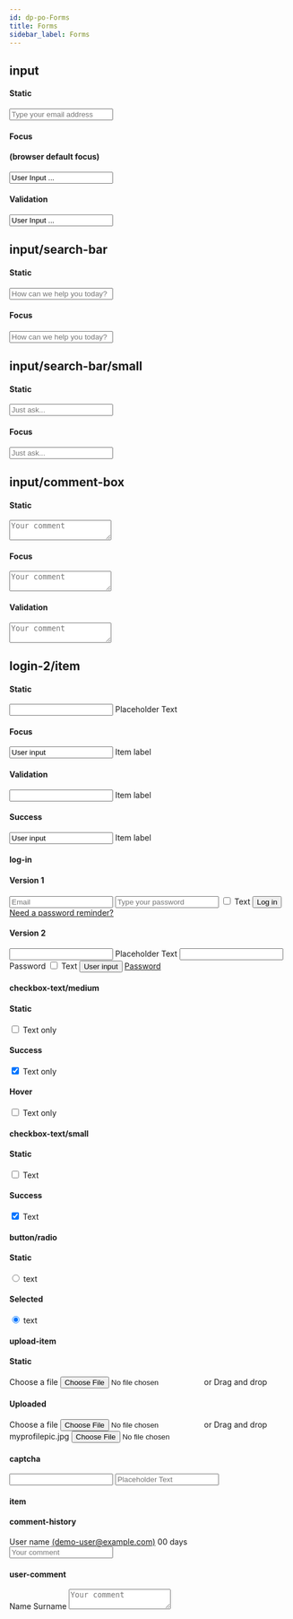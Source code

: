 ```yaml
---
id: dp-po-Forms
title: Forms
sidebar_label: Forms
---
```


<h2>input</h2>

<h4>Static</h4>
<form class="dp-po-Forms">
	<input type="" name="" placeholder="Type your email address">
</form>

<h4>Focus<h4>
(browser default focus)</h4>
<form class="dp-po-Forms is-focus">
	<input type="" name="" placeholder="" value="User Input ...">
</form>

<h4>Validation</h4>
<form class="dp-po-Forms is-valid">
	<input type="text" name="" placeholder="" value="User Input ...">
</form>


<h2>input/search-bar</h2>
<h4>Static</h4>
<form class="dp-po-Forms dp-po-Search-bar">
	<input type="" name="" placeholder="How can we help you today?">
	<span class="dp-po-Icon Icon--find Icon--primary"></span>
</form>

<h4>Focus<h4>
<form class="dp-po-Forms dp-po-Search-bar is-focus">
	<input type="" name="" placeholder="How can we help you today?">
	<span class="dp-po-Icon Icon--find Icon--primary"></span>
</form>

<h2>input/search-bar/small</h2>
<h4>Static</h4>
<form class="dp-po-Forms dp-po-Search-bar Search-bar--small">
	<input type="" name="" placeholder="Just ask...">
	<span class="dp-po-Icon Icon--find Icon--primary"></span>
</form>

<h4>Focus</h4>
<form class="dp-po-Forms dp-po-Search-bar Search-bar--small is-focus">
	<input type="" name="" placeholder="Just ask...">
	<span class="dp-po-Icon Icon--find Icon--primary"></span>
</form>

<h2>input/comment-box</h2>
<h4>Static</h4>
<form class="dp-po-Forms dp-po-Textarea">
	<textarea name="text" placeholder="Your comment"></textarea>
</form>

<h4>Focus</h4>
<form class="dp-po-Forms dp-po-Textarea is-focus">
	<textarea name="text" placeholder="Your comment"></textarea>
</form>

<h4>Validation</h4>
<form class="dp-po-Forms dp-po-Textarea is-valid">
	<textarea name="text" placeholder="Your comment"></textarea>
</form>

<h2>login-2/item</h2>
<h4>Static</h4>
<form class="dp-po-Forms">
	<span class="Forms--item-login">
		<input type="" name="" placeholder="">
		<span class="dp-po-login-title">Placeholder Text</span>
	</span>
</form>

<h4>Focus</h4>
<form class="dp-po-Forms">
	<span class="Forms--item-login is-focus">
		<input type="" name="" placeholder="" value="User input">
		<span class="dp-po-login-title">Item label</span>
	</span>
</form>

<h4>Validation</h4>
<form class="dp-po-Forms Forms--item-login is-valid">
	<input type="" name="" placeholder="">
	<span class="dp-po-login-title">Item label</span>
</form>

<h4>Success</h4>
<form class="dp-po-Forms Forms--item-login is-success">
	<input type="" name="" placeholder="" value="User input">
	<span class="dp-po-login-title">
		Item label
		<span class="dp-po-Icon Icon--tick Icon--success"></span>
	</span>
</form>

<h4>log-in</h4>
<h4>Version 1</h4>
<form class="dp-po-Forms Forms--login">
	<input type="email" name="" placeholder="Email">
	<input type="password" name="" placeholder="Type your password">
	<span class="dp-po-CustomCheckbox">
		<input type="checkbox" class="dp-po-ControlInput" id="loginCheckbox-01"></input>
		<label for="loginCheckbox-01">Text</label>
	</span>
	<button class="dp-po-Button Button--large">Log in</button>
	<a href="" class="dp-po-description">Need a password reminder?</a>
</form>

<h4>Version 2</h4>
<form class="dp-po-Forms Forms--login">
	<span class="Forms--item-login">
		<input type="" name="" placeholder="">
		<span class="dp-po-login-title">Placeholder Text</span>
	</span>
	<span class="Forms--item-login">
		<input type="" name="" placeholder="">
		<span class="dp-po-login-title">Password</span>
	</span>
	<span class="dp-po-CustomCheckbox">
		<input type="checkbox" class="dp-po-ControlInput" id="DemoCheckbox-01"></input>
		<label for="DemoCheckbox-01">Text</label>
	</span>
	<button class="dp-po-Button Button--large">User input</button>
	<a href="" class="dp-po-description">Password</a>
</form>

<h4>checkbox-text/medium</h4>

<h4>Static</h4>
<span class="dp-po-CustomCheckbox CustomCheckbox--medium">
    <input type="checkbox" class="dp-po-ControlInput" id="DemoMediumCheckbox-03"></input>
    <label for="DemoMediumCheckbox-03">Text</label>
    <span class="dp-po-Checkbox-description">only</span>
</span>

<h4>Success</h4>
<span class="dp-po-CustomCheckbox CustomCheckbox--medium">
    <input type="checkbox" class="dp-po-ControlInput" id="DemoMediumCheckbox-04" checked></input>
    <label for="DemoMediumCheckbox-04">Text</label>
    <span class="dp-po-Checkbox-description">only</span>
</span>

<h4>Hover</h4>
<span class="dp-po-CustomCheckbox CustomCheckbox--medium is-hover">
    <input type="checkbox" class="dp-po-ControlInput" id="DemoMediumCheckbox-05"></input>
    <label for="DemoMediumCheckbox-05">Text</label>
    <span class="dp-po-Checkbox-description">only</span>
</span>

<h4>checkbox-text/small</h4>

<h4>Static</h4>
<span class="dp-po-CustomCheckbox">
    <input type="checkbox" class="dp-po-ControlInput" id="DemoSmallCheckbox-01"></input>
    <label for="DemoSmallCheckbox-01">Text</label>
</span>

<h4>Success</h4>
<span class="dp-po-CustomCheckbox">
    <input type="checkbox" class="dp-po-ControlInput" id="DemoSmallCheckbox-02" checked></input>
    <label for="DemoSmallCheckbox-02">Text</label>
</span>

<h4>button/radio</h4>
<form action="#" class="dp-po-RadioWrapper">
	<h4>Static</h4>
	<div class="dp-po-RadioItem">
		<input type="radio" id="test1" name="radio-group">
		<label for="test1">text</label>
	</div>
	<h4>Selected</h4>
	<div class="dp-po-RadioItem">
		<input type="radio" id="test2" name="radio-group" checked>
		<label for="test2">text</label>
	</div>
</form>

<h4>upload-item</h4>

<h4>Static</h4>

<form class="dp-po-Upload">
	<span class="dp-po-Upload-item dp-po-Choose-btn">
		<label for="file-upload">
		<span class="dp-po-Icon Icon--file Icon--grey-dark"></span>
			Choose a file
		</label>
		<input id="file-upload" type="file"/>
	</span>
	or
	<span class="dp-po-Upload-item dp-po-Dragdrop-btn">
		<span class="dp-po-Icon Icon--dragdrop"></span>
		Drag and drop
	</span>
</form>

<h4>Uploaded</h4>

<form class="dp-po-Upload is-uploaded">
	<span class="dp-po-Upload-wrapper">
		<span class="dp-po-Upload-item dp-po-Choose-btn">
			<label for="file-upload">
				<span class="dp-po-Icon Icon--file Icon--grey-dark"></span>
				Choose a file
			</label>
			<input id="file-upload" type="file"/>
		</span>
		or
		<span class="dp-po-Upload-item dp-po-Dragdrop-btn">
			<span class="dp-po-Icon Icon--dragdrop"></span>
			Drag and drop
		</span>
	</span>
	<!-- uploaded -->
	<span class="dp-po-Upload-item">
		<span class="dp-po-Avatar">
			<img class="dp-po-Avatar-icon" src="../../img/docs/avatar.png" alt="">
			<span class="dp-po-Icon Icon--edit Icon--primary"></span>
		</span>
		<span class="dp-po-Upload-item dp-po-Choose-btn">
			<label for="file-upload">
				<span class="dp-po-Icon Icon--file Icon--grey-dark"></span>
				myprofilepic.jpg
			</label>
			<input id="file-upload" type="file"/>
		</span>
	</span>
</form>

<h4>captcha</h4>

<form class="dp-po-captcha">
	<input type="" name="" placeholder="">
	<span class="dp-po-Icon Icon--refresh Icon--primary"></span>
	<input type="" name="" placeholder="Placeholder Text">
</form>

<h4>item</h4>

<h4>comment-history</h4>

<form class="dp-po-list flagged--item">
	<span class="dp-po-subtitle">
		<span class="dp-po-username">
			<span class="dp-po-Icon Icon--medium-avatar"></span>
			User name <a href="mailto:demo-user@example.com" class="dp-po-email"> (demo-user@example.com)</a>
		</span>
		<span class="dp-po-label label--time-box">
			<span class="dp-po-Icon Icon--history Icon--primary"></span>
			00 days
		</span>
	</span>
	<input type="" name="" placeholder="Your comment">
</form>

<h4>user-comment</h4>

<form class="dp-po-list flagged--item">
	<span class="dp-po-subtitle">
		<span class="dp-po-username">
			<span class="dp-po-Icon Icon--medium-avatar"></span>
			Name Surname
		</span>
	</span>
	<span class="dp-po-Forms dp-po-Textarea">
		<textarea name="text" placeholder="Your comment"></textarea>
	</span>
</form>



